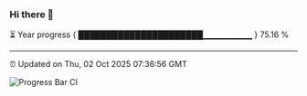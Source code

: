 ### Hi there 👋

⏳ Year progress { ██████████████████████▁▁▁▁▁▁▁▁ } 75.16 %

---

⏰ Updated on Thu, 02 Oct 2025 07:36:56 GMT

![Progress Bar CI](https://github.com/IshwaranRudhara/GIT-ACTION/workflows/Progress%20Bar%20CI/badge.svg)
